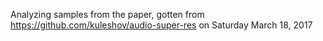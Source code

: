 Analyzing samples from the paper, gotten from https://github.com/kuleshov/audio-super-res on Saturday March 18, 2017
